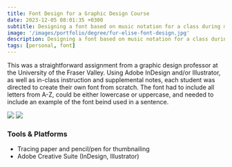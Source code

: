 ```yaml
---
title: Font Design for a Graphic Design Course
date: 2023-12-05 08:01:35 +0300
subtitle: Designing a font based on music notation for a class during my Bachelor of Fine Arts
image: '/images/portfolio/degree/fur-elise-font-design.jpg'
description: Designing a font based on music notation for a class during my Bachelor of Fine Arts
tags: [personal, font]
---
```


This was a straightforward assignment from a graphic design professor at the University of the Fraser Valley. Using Adobe InDesign and/or Illustrator, as well as in-class instruction and supplemental notes, each student was directed to create their own font from scratch. The font had to include all letters from A-Z, could be either lowercase or uppercase, and needed to include an example of the font beind used in a sentence.

<div class="gallery-box">
  <div class="gallery">
    <img src="/images/portfolio/degree/fur-elise-beethoven.jpg" loading="lazy">
    <img src="/images/portfolio/degree/fur-elise-font.jpg" loading="lazy">
  </div>
</div>

### Tools & Platforms
- Tracing paper and pencil/pen for thumbnailing
- Adobe Creative Suite (InDesign, Illustrator)